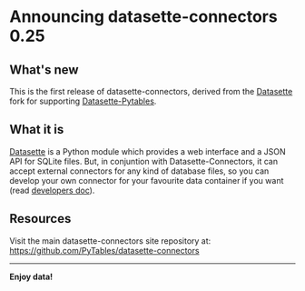# Announcing datasette-connectors 0.25

## What's new

This is the first release of datasette-connectors, derived from the [Datasette](https://github.com/simonw/datasette) fork for supporting [Datasette-Pytables](https://github.com/PyTables/datasette-pytables).

## What it is

[Datasette](https://github.com/simonw/datasette) is a Python module which provides a web interface and a JSON API for SQLite files. But, in conjuntion with Datasette-Connectors, it can accept external connectors for any kind of database files, so you can develop your own connector for your favourite data container if you want (read [developers doc](https://github.com/PyTables/datasette-connectors/blob/master/DEVELOPERS.md)).

## Resources

Visit the main datasette-connectors site repository at:
https://github.com/PyTables/datasette-connectors

----

  **Enjoy data!**
